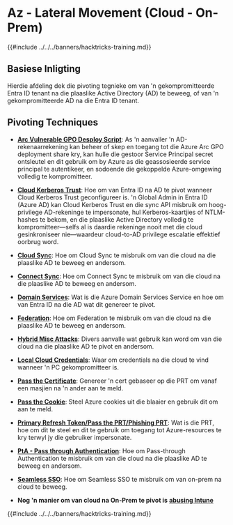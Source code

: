 # Az - Lateral Movement (Cloud - On-Prem)

{{#include ../../../banners/hacktricks-training.md}}

## Basiese Inligting

Hierdie afdeling dek die pivoting tegnieke om van 'n gekompromitteerde Entra ID tenant na die plaaslike Active Directory (AD) te beweeg, of van 'n gekompromitteerde AD na die Entra ID tenant.

## Pivoting Techniques

- [**Arc Vulnerable GPO Desploy Script**](az-arc-vulnerable-gpo-deploy-script.md): As 'n aanvaller 'n AD-rekenaarrekening kan beheer of skep en toegang tot die Azure Arc GPO deployment share kry, kan hulle die gestoor Service Principal secret ontsleutel en dit gebruik om by Azure as die geassosieerde service principal te autentikeer, en sodoende die gekoppelde Azure-omgewing volledig te kompromitteer.

- [**Cloud Kerberos Trust**](az-cloud-kerberos-trust.md): Hoe om van Entra ID na AD te pivot wanneer Cloud Kerberos Trust geconfigureer is. 'n Global Admin in Entra ID (Azure AD) kan Cloud Kerberos Trust en die sync API misbruik om hoog-privilege AD-rekeninge te impersonate, hul Kerberos-kaartjies of NTLM-hashes te bekom, en die plaaslike Active Directory volledig te kompromitteer—selfs al is daardie rekeninge nooit met die cloud gesinkroniseer nie—waardeur cloud-to-AD privilege escalatie effektief oorbrug word.

- [**Cloud Sync**](az-cloud-sync.md): Hoe om Cloud Sync te misbruik om van die cloud na die plaaslike AD te beweeg en andersom.

- [**Connect Sync**](az-connect-sync.md): Hoe om Connect Sync te misbruik om van die cloud na die plaaslike AD te beweeg en andersom.

- [**Domain Services**](az-domain-services.md): Wat is die Azure Domain Services Service en hoe om van Entra ID na die AD wat dit genereer te pivot.

- [**Federation**](az-federation.md): Hoe om Federation te misbruik om van die cloud na die plaaslike AD te beweeg en andersom.

- [**Hybrid Misc Attacks**](az-hybrid-identity-misc-attacks.md): Divers aanvalle wat gebruik kan word om van die cloud na die plaaslike AD te pivot en andersom.

- [**Local Cloud Credentials**](az-local-cloud-credentials.md): Waar om credentials na die cloud te vind wanneer 'n PC gekompromitteer is.

- [**Pass the Certificate**](az-pass-the-certificate.md): Genereer 'n cert gebaseer op die PRT om vanaf een masjien na 'n ander aan te meld.

- [**Pass the Cookie**](az-pass-the-cookie.md): Steel Azure cookies uit die blaaier en gebruik dit om aan te meld.

- [**Primary Refresh Token/Pass the PRT/Phishing PRT**](az-primary-refresh-token-prt.md): Wat is die PRT, hoe om dit te steel en dit te gebruik om toegang tot Azure-resources te kry terwyl jy die gebruiker impersonate.

- [**PtA - Pass through Authentication**](az-pta-pass-through-authentication.md): Hoe om Pass-through Authentication te misbruik om van die cloud na die plaaslike AD te beweeg en andersom.

- [**Seamless SSO**](az-seamless-sso.md): Hoe om Seamless SSO te misbruik om van on-prem na cloud te beweeg.

- **Nog 'n manier om van cloud na On-Prem te pivot is** [**abusing Intune**](../az-services/intune.md)


{{#include ../../../banners/hacktricks-training.md}}
